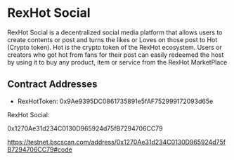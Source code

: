 # RexHot Social

RexHot Social is a decentralized social media platform that allows users to create contents or post and turns the likes or Loves on those post to Hot (Crypto token).
Hot is the crypto token of the RexHot ecosystem.
Users or creators who got hot from fans for their post can easily redeemed the host by using it to buy any product, item or service from the RexHot MarketPlace

## Contract Addresses

- RexHotToken:
  0x9Ae9395DC0861735891e5fAF752999172093d65e

RexHot Social:

0x1270Ae31d234C0130D965924d75fB7294706CC79

https://testnet.bscscan.com/address/0x1270Ae31d234C0130D965924d75fB7294706CC79#code
